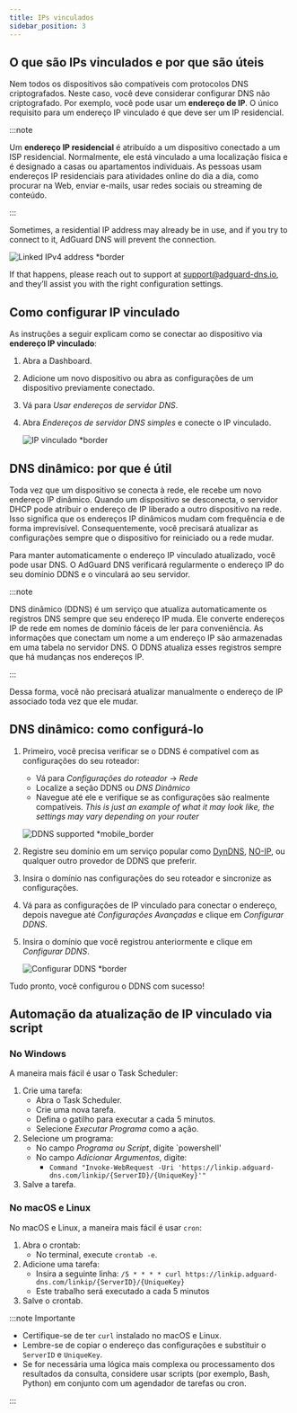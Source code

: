 ```yaml
---
title: IPs vinculados
sidebar_position: 3
---
```


## O que são IPs vinculados e por que são úteis

Nem todos os dispositivos são compatíveis com protocolos DNS criptografados. Neste caso, você deve considerar configurar DNS não criptografado. Por exemplo, você pode usar um **endereço de IP**. O único requisito para um endereço IP vinculado é que deve ser um IP residencial.

:::note

Um **endereço IP residencial** é atribuído a um dispositivo conectado a um ISP residencial. Normalmente, ele está vinculado a uma localização física e é designado a casas ou apartamentos individuais. As pessoas usam endereços IP residenciais para atividades online do dia a dia, como procurar na Web, enviar e-mails, usar redes sociais ou streaming de conteúdo.

:::

Sometimes, a residential IP address may already be in use, and if you try to connect to it, AdGuard DNS will prevent the connection.

![Linked IPv4 address \*border](https://cdn.adtidy.org/content/kb/dns/private/new_dns/connect/linked.png)

If that happens, please reach out to support at [support@adguard-dns.io](mailto:support@adguard-dns.io), and they’ll assist you with the right configuration settings.

## Como configurar IP vinculado

As instruções a seguir explicam como se conectar ao dispositivo via **endereço IP vinculado**:

1. Abra a Dashboard.
2. Adicione um novo dispositivo ou abra as configurações de um dispositivo previamente conectado.
3. Vá para _Usar endereços de servidor DNS_.
4. Abra _Endereços de servidor DNS simples_ e conecte o IP vinculado.

    ![IP vinculado \*border](https://cdn.adtidy.org/content/kb/dns/private/new_dns/connect/linked_step4.png)

## DNS dinâmico: por que é útil

Toda vez que um dispositivo se conecta à rede, ele recebe um novo endereço IP dinâmico. Quando um dispositivo se desconecta, o servidor DHCP pode atribuir o endereço de IP liberado a outro dispositivo na rede. Isso significa que os endereços IP dinâmicos mudam com frequência e de forma imprevisível. Consequentemente, você precisará atualizar as configurações sempre que o dispositivo for reiniciado ou a rede mudar.

Para manter automaticamente o endereço IP vinculado atualizado, você pode usar DNS. O AdGuard DNS verificará regularmente o endereço IP do seu domínio DDNS e o vinculará ao seu servidor.

:::note

DNS dinâmico (DDNS) é um serviço que atualiza automaticamente os registros DNS sempre que seu endereço IP muda. Ele converte endereços IP de rede em nomes de domínio fáceis de ler para conveniência. As informações que conectam um nome a um endereço IP são armazenadas em uma tabela no servidor DNS. O DDNS atualiza esses registros sempre que há mudanças nos endereços IP.

:::

Dessa forma, você não precisará atualizar manualmente o endereço de IP associado toda vez que ele mudar.

## DNS dinâmico: como configurá-lo

1. Primeiro, você precisa verificar se o DDNS é compatível com as configurações do seu roteador:

    - Vá para _Configurações do roteador_ → _Rede_
    - Localize a seção DDNS ou _DNS Dinâmico_
    - Navegue até ele e verifique se as configurações são realmente compatíveis. _This is just an example of what it may look like, the settings may vary depending on your router_

    ![DDNS supported \*mobile_border](https://cdn.adtidy.org/content/kb/dns/private/new_dns/connect/dynamic_dns.png)

2. Registre seu domínio em um serviço popular como [DynDNS](https://dyn.com/remote-access/), [NO-IP](https://www.noip.com/), ou qualquer outro provedor de DDNS que preferir.

3. Insira o domínio nas configurações do seu roteador e sincronize as configurações.

4. Vá para as configurações de IP vinculado para conectar o endereço, depois navegue até _Configurações Avançadas_ e clique em _Configurar DDNS_.

5. Insira o domínio que você registrou anteriormente e clique em _Configurar DDNS_.

    ![Configurar DDNS \*border](https://cdn.adtidy.org/content/kb/dns/private/new_dns/connect/dns_supported.png)

Tudo pronto, você configurou o DDNS com sucesso!

## Automação da atualização de IP vinculado via script

### No Windows

A maneira mais fácil é usar o Task Scheduler:

1. Crie uma tarefa:
    - Abra o Task Scheduler.
    - Crie uma nova tarefa.
    - Defina o gatilho para executar a cada 5 minutos.
    - Selecione _Executar Programa_ como a ação.
2. Selecione um programa:
    - No campo _Programa ou Script_, digite \`powershell'
    - No campo _Adicionar Argumentos_, digite:
        - `Command "Invoke-WebRequest -Uri 'https://linkip.adguard-dns.com/linkip/{ServerID}/{UniqueKey}'"`
3. Salve a tarefa.

### No macOS e Linux

No macOS e Linux, a maneira mais fácil é usar `cron`:

1. Abra o crontab:
    - No terminal, execute `crontab -e`.
2. Adicione uma tarefa:
    - Insira a seguinte linha:
        `/5 * * * * curl https://linkip.adguard-dns.com/linkip/{ServerID}/{UniqueKey}`
    - Este trabalho será executado a cada 5 minutos
3. Salve o crontab.

:::note Importante

- Certifique-se de ter `curl` instalado no macOS e Linux.
- Lembre-se de copiar o endereço das configurações e substituir o `ServerID` e `UniqueKey`.
- Se for necessária uma lógica mais complexa ou processamento dos resultados da consulta, considere usar scripts (por exemplo, Bash, Python) em conjunto com um agendador de tarefas ou cron.

:::
